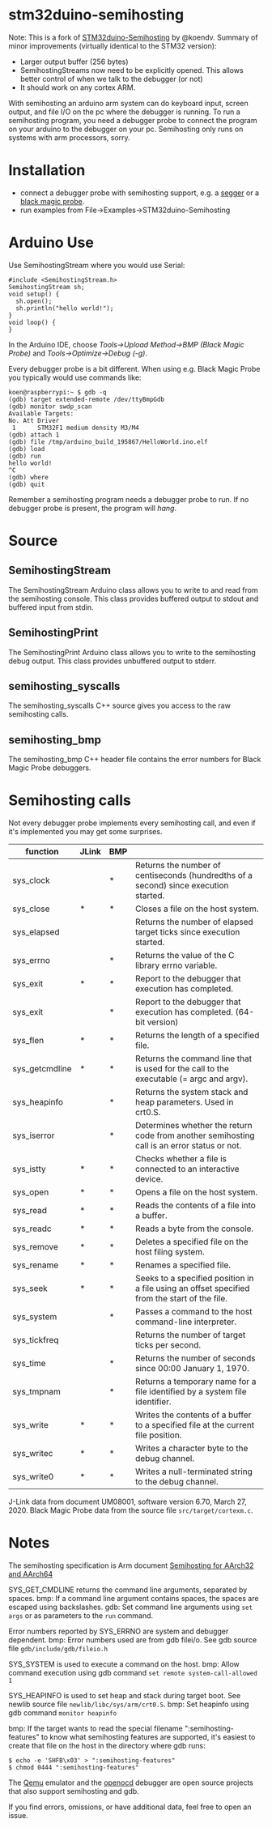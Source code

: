 # stm32duino-semihosting
Note: This is a fork of [STM32duino-Semihosting](https://github.com/koendv/STM32duino-Semihosting) by @koendv.
Summary of minor improvements (virtually identical to the STM32 version):

  * Larger output buffer (256 bytes)
  * SemihostingStreams now need to be explicitly opened.  This allows better control of when we talk to the debugger (or not)
  * It should work on any cortex ARM.

With semihosting an arduino arm system can do keyboard input, screen output, and file I/O on the pc where the debugger is running. To run a semihosting program, you need a debugger probe to connect the program on your arduino to the debugger on your pc. Semihosting only runs on systems with arm processors, sorry.

# Installation
* connect a debugger probe with semihosting support, e.g. a [segger](https://www.segger.com/products/debug-probes/j-link/) or a [black magic probe](https://github.com/blacksphere/blackmagic/wiki).
* run examples from File→Examples→STM32duino-Semihosting

# Arduino Use
Use SemihostingStream where you would use Serial:
```
#include <SemihostingStream.h>
SemihostingStream sh;
void setup() {
  sh.open();
  sh.println("hello world!");
}
void loop() {
}
```
In the Arduino IDE, choose *Tools→Upload Method→BMP (Black Magic Probe)* and *Tools→Optimize→Debug (-g)*.

Every debugger probe is a bit different. When using e.g. Black Magic Probe you typically would use commands like:
```
koen@raspberrypi:~ $ gdb -q
(gdb) target extended-remote /dev/ttyBmpGdb
(gdb) monitor swdp_scan
Available Targets:
No. Att Driver
 1      STM32F1 medium density M3/M4
(gdb) attach 1
(gdb) file /tmp/arduino_build_195867/HelloWorld.ino.elf
(gdb) load
(gdb) run
hello world!
^C
(gdb) where
(gdb) quit
```

Remember a semihosting program needs a debugger probe to run. If no debugger probe is present, the program will *hang*.

# Source

## SemihostingStream
The SemihostingStream Arduino class allows you to write to and read from the semihosting console. This class provides buffered output to stdout and buffered input from stdin. 
## SemihostingPrint
The SemihostingPrint Arduino class allows you to write to the semihosting debug output. This class provides unbuffered output to stderr. 
## semihosting_syscalls
The semihosting_syscalls C++ source gives you access to the raw semihosting calls.
## semihosting_bmp
The semihosting_bmp C++ header file contains the error numbers for Black Magic Probe debuggers.

# Semihosting calls
Not every debugger probe implements every semihosting call, and even if it's implemented you may get some surprises.

function       |JLink|BMP|   |
-----------------|---|---|---|
sys_clock        |   | * | Returns the number of centiseconds (hundredths of a second) since execution started.
sys_close        | * | * | Closes a file on the host system.
sys_elapsed      |   |   | Returns the number of elapsed target ticks since execution started.
sys_errno        |   | * | Returns the value of the C library errno variable.
sys_exit         | * | * | Report to the debugger that execution has completed.
sys_exit         |   | * | Report to the debugger that execution has completed. (64-bit version)
sys_flen         | * | * | Returns the length of a specified file.
sys_getcmdline   | * | * | Returns the command line that is used for the call to the executable (= argc and argv).
sys_heapinfo     |   | * | Returns the system stack and heap parameters. Used in crt0.S.
sys_iserror      |   | * | Determines whether the return code from another semihosting call is an error status or not.
sys_istty        | * | * | Checks whether a file is connected to an interactive device.
sys_open         | * | * | Opens a file on the host system.
sys_read         | * | * | Reads the contents of a file into a buffer.
sys_readc        | * | * | Reads a byte from the console.
sys_remove       | * | * | Deletes a specified file on the host filing system.
sys_rename       | * | * | Renames a specified file.
sys_seek         | * | * | Seeks to a specified position in a file using an offset specified from the start of the file.
sys_system       |   | * | Passes a command to the host command-line interpreter.
sys_tickfreq     |   |   | Returns the number of target ticks per second.
sys_time         |   | * | Returns the number of seconds since 00:00 January 1, 1970.
sys_tmpnam       |   | * | Returns a temporary name for a file identified by a system file identifier.
sys_write        | * | * | Writes the contents of a buffer to a specified file at the current file position.
sys_writec       | * | * | Writes a character byte to the debug channel.
sys_write0       | * | * | Writes a null-terminated string to the debug channel.

J-Link data from document UM08001, software version 6.70, March 27, 2020.
Black Magic Probe data from the source file ``src/target/cortexm.c``.

# Notes 

The semihosting specification is Arm document [Semihosting for AArch32 and AArch64](https://www.google.com/search?q=Semihosting+for+AArch32+and+AArch64+site%3A.arm.com)

SYS_GET_CMDLINE returns the command line arguments, separated by spaces. bmp: If a command line argument contains spaces, the spaces are escaped using backslashes. gdb: Set command line arguments using ``set args`` or as parameters to the ``run`` command.
 
Error numbers reported by SYS_ERRNO are system and debugger dependent. bmp: Error numbers used are from gdb filei/o. See gdb source file ``gdb/include/gdb/fileio.h`` 

SYS_SYSTEM is used to execute a command on the host. bmp: Allow command execution using gdb command ``set remote system-call-allowed 1``

SYS_HEAPINFO is used to set heap and stack during target boot. See newlib source file ``newlib/libc/sys/arm/crt0.S``. bmp: Set heapinfo using gdb command ``monitor heapinfo``

bmp: If the target wants to read the special filename ":semihosting-features" to know what semihosting features are supported, it's easiest to create that file on the host in the directory where gdb runs:
```
$ echo -e 'SHFB\x03' > ":semihosting-features"
$ chmod 0444 ":semihosting-features"
```

The [Qemu](http://www.qemu.org) emulator and the [openocd](http://www.openocd.org) debugger are open source projects that also support semihosting and gdb.

If you find errors, omissions, or have additional data, feel free to open an issue.
